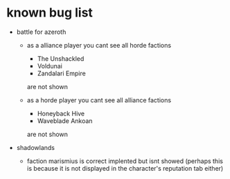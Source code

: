 # known bug list

- battle for azeroth

    - as a alliance player you cant see all horde factions

        - The Unshackled
        - Voldunai
        - Zandalari Empire

        are not shown

    - as a horde player you cant see all alliance factions       

        - Honeyback Hive
        - Waveblade Ankoan

        are not shown

- shadowlands

    - faction marismius is correct implented but isnt showed (perhaps this is because it is not displayed in the character's reputation tab either)